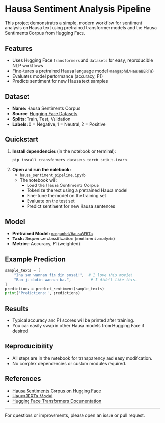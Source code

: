 # Hausa Sentiment Analysis Pipeline

This project demonstrates a simple, modern workflow for sentiment analysis on Hausa text using pretrained transformer models and the Hausa Sentiments Corpus from Hugging Face.

## Features

- Uses Hugging Face `transformers` and `datasets` for easy, reproducible NLP workflows
- Fine-tunes a pretrained Hausa language model (`mangaphd/HausaBERTa`)
- Evaluates model performance (accuracy, F1)
- Predicts sentiment for new Hausa text samples

## Dataset

- **Name:** Hausa Sentiments Corpus
- **Source:** [Hugging Face Datasets](https://huggingface.co/datasets/michsethowusu/hausa-sentiments-corpus)
- **Splits:** Train, Test, Validation
- **Labels:** 0 = Negative, 1 = Neutral, 2 = Positive

## Quickstart

1. **Install dependencies** (in the notebook or terminal):
   ```bash
   pip install transformers datasets torch scikit-learn
   ```
2. **Open and run the notebook:**
   - `hausa_sentiment_pipeline.ipynb`
   - The notebook will:
     - Load the Hausa Sentiments Corpus
     - Tokenize the text using a pretrained Hausa model
     - Fine-tune the model on the training set
     - Evaluate on the test set
     - Predict sentiment for new Hausa sentences

## Model

- **Pretrained Model:** [`mangaphd/HausaBERTa`](https://huggingface.co/mangaphd/HausaBERTa)
- **Task:** Sequence classification (sentiment analysis)
- **Metrics:** Accuracy, F1 (weighted)

## Example Prediction

```python
sample_texts = [
    "Ina son wannan fim din sosai!",  # I love this movie!
    "Ban ji dadin wannan ba.",         # I didn't like this.
]
predictions = predict_sentiment(sample_texts)
print('Predictions:', predictions)
```

## Results

- Typical accuracy and F1 scores will be printed after training.
- You can easily swap in other Hausa models from Hugging Face if desired.

## Reproducibility

- All steps are in the notebook for transparency and easy modification.
- No complex dependencies or custom modules required.

## References

- [Hausa Sentiments Corpus on Hugging Face](https://huggingface.co/datasets/michsethowusu/hausa-sentiments-corpus)
- [HausaBERTa Model](https://huggingface.co/mangaphd/HausaBERTa)
- [Hugging Face Transformers Documentation](https://huggingface.co/docs/transformers/index)

---

For questions or improvements, please open an issue or pull request.
